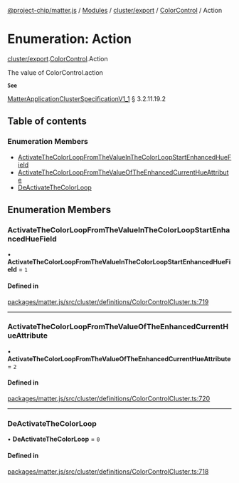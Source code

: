 [@project-chip/matter.js](../README.md) / [Modules](../modules.md) / [cluster/export](../modules/cluster_export.md) / [ColorControl](../modules/cluster_export.ColorControl.md) / Action

# Enumeration: Action

[cluster/export](../modules/cluster_export.md).[ColorControl](../modules/cluster_export.ColorControl.md).Action

The value of ColorControl.action

**`See`**

[MatterApplicationClusterSpecificationV1_1](../interfaces/spec_export.MatterApplicationClusterSpecificationV1_1.md) § 3.2.11.19.2

## Table of contents

### Enumeration Members

- [ActivateTheColorLoopFromTheValueInTheColorLoopStartEnhancedHueField](cluster_export.ColorControl.Action.md#activatethecolorloopfromthevalueinthecolorloopstartenhancedhuefield)
- [ActivateTheColorLoopFromTheValueOfTheEnhancedCurrentHueAttribute](cluster_export.ColorControl.Action.md#activatethecolorloopfromthevalueoftheenhancedcurrenthueattribute)
- [DeActivateTheColorLoop](cluster_export.ColorControl.Action.md#deactivatethecolorloop)

## Enumeration Members

### ActivateTheColorLoopFromTheValueInTheColorLoopStartEnhancedHueField

• **ActivateTheColorLoopFromTheValueInTheColorLoopStartEnhancedHueField** = ``1``

#### Defined in

[packages/matter.js/src/cluster/definitions/ColorControlCluster.ts:719](https://github.com/project-chip/matter.js/blob/3adaded6/packages/matter.js/src/cluster/definitions/ColorControlCluster.ts#L719)

___

### ActivateTheColorLoopFromTheValueOfTheEnhancedCurrentHueAttribute

• **ActivateTheColorLoopFromTheValueOfTheEnhancedCurrentHueAttribute** = ``2``

#### Defined in

[packages/matter.js/src/cluster/definitions/ColorControlCluster.ts:720](https://github.com/project-chip/matter.js/blob/3adaded6/packages/matter.js/src/cluster/definitions/ColorControlCluster.ts#L720)

___

### DeActivateTheColorLoop

• **DeActivateTheColorLoop** = ``0``

#### Defined in

[packages/matter.js/src/cluster/definitions/ColorControlCluster.ts:718](https://github.com/project-chip/matter.js/blob/3adaded6/packages/matter.js/src/cluster/definitions/ColorControlCluster.ts#L718)
